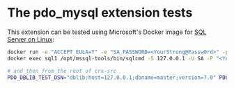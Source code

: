 # The pdo_mysql extension tests

This extension can be tested using Microsoft's Docker image for [SQL Server on Linux](https://hub.docker.com/_/microsoft-mssql-server):

```bash
docker run -e "ACCEPT_EULA=Y" -e "SA_PASSWORD=<YourStrong@Passw0rd>" -p 1433:1433 --name sql1 -h sql1 -d mcr.microsoft.com/mssql/server:2019-latest
docker exec sql1 /opt/mssql-tools/bin/sqlcmd -S 127.0.0.1 -U SA -P "<YourStrong@Passw0rd>" -Q "create login pdo_test with password='password', check_policy=off; create user pdo_test for login pdo_test; grant alter, control to pdo_test;"

# and then from the root of crx-src
PDO_DBLIB_TEST_DSN="dblib:host=127.0.0.1;dbname=master;version=7.0" PDO_DBLIB_TEST_USER="pdo_test" PDO_DBLIB_TEST_PASS="password" TESTS=ext/pdo_dblib make test
```
